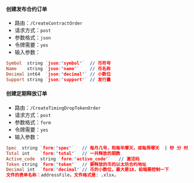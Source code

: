#### 创建发布合约订单
* 路由：`/CreateContractOrder`
* 请求方式：`post`
* 参数格式：`json`
* 令牌需要：`yes`
* 输入参数：
```prolog
Symbol  string `json:"symbol"`  // 币符号
Name    string `json:"name"`    // 币名称
Decimal int64  `json:"decimal"` // 小数位
Support string `json:"support"` // 发行量
```
#### 创建定期释放订单
* 路由：`/CreateTimingDropTokenOrder`
* 请求方式：`post`
* 参数格式：`form`
* 令牌需要：`yes`
* 输入参数：
```prolog
Spec  string `form:"spec"`   // 每月几号，和每年哪天，或每周哪天  | 秒 分 时 天 月 周 年
Total int    `form:"total"`  // 一共释放的期数
Active_code  string `form:"active_code"`   // 激活码
Token string `form:"token"`  // 要释放的币的以太坊合约地址
Decimal int  `form:"decimal"`// 币的小数位，最大是18，前端要控制一下
文件的表单名称：addressFile，文件格式是: .xlsx，
```
